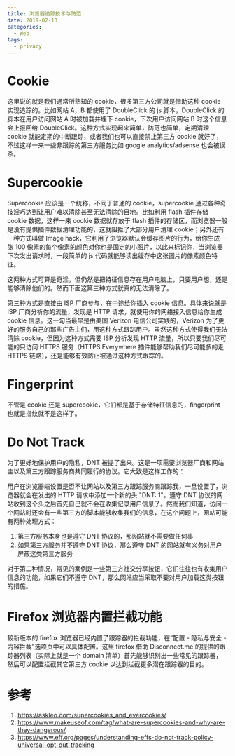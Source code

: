 ```yaml
---
title: 浏览器追踪技术与防范
date: 2019-02-13
categories:
  - Web
tags:
  - privacy
---
```


# Cookie

这里说的就是我们通常所熟知的 cookie，很多第三方公司就是借助这种 cookie 实现追踪的。比如网站 A，B 都使用了 DoubleClick 的 js 脚本，DoubleClick 的脚本在用户访问网站 A 时被加载并埋下 cookie，下次用户访问网站 B 时这个信息会上报回给 DoubleClick。这种方式实现起来简单，防范也简单，定期清理 cookie 就能定期的中断跟踪，或者我们也可以直接禁止第三方 cookie 就好了，不过这样一来一些非跟踪的第三方服务比如 google analytics/adsense 也会被误杀。

# Supercookie

Supercookie 应该是一个统称，不同于普通的 cookie，supercookie 通过各种奇技淫巧达到让用户难以清除甚至无法清除的目地。比如利用 flash 插件存储 cookie 数据，这样一来 cookie 数据就存放于 flash 插件的存储区，而浏览器一般是没有提供插件数据清理功能的，这就阻拦了大部分用户清理 cookie；另外还有一种方式叫做 Image hack，它利用了浏览器默认会缓存图片的行为，给你生成一张 100 像素的每个像素的颜色对你也是固定的小图片，以此来标记你，当浏览器下次发出请求时，一段简单的 js 代码就能够读出缓存中这张图片的像素颜色特征。

这两种方式可算是奇淫，但仍然是把特征信息存在用户电脑上，只要用户想，还是能够清除他们的。然而下面这第三种方式就真的无法清除了。

第三种方式是直接由 ISP 厂商参与，在中途给你插入 cookie 信息。具体来说就是 ISP 厂商分析你的流量，发现是 HTTP 请求，就使用你的网络接入信息给你生成 cookie 信息。这一勾当最早是由美国 Verizon 电信公司实践的，Verizon 为了更好的服务自己的那些广告主们，用这种方式跟踪用户。虽然这种方式使得我们无法清除 cookie，但因为这种方式需要 ISP 分析发现 HTTP 流量，所以只要我们尽可能的只访问 HTTPS 服务（HTTPS Everywhere 插件能够帮助我们尽可能多的走 HTTPS 链路），还是能够有效防止被通过这种方式跟踪的。

# Fingerprint

不管是 cookie 还是 supercookie，它们都是基于存储特征信息的，fingerprint 也就是指纹就不是这样了。

# Do Not Track

为了更好地保护用户的隐私，DNT 被提了出来。这是一项需要浏览器厂商和网站主以及第三方跟踪服务商共同履行的协议。它大致是这样工作的：

用户在浏览器端设置是否不让网站以及第三方跟踪服务商跟踪我，一旦设置了，浏览器就会在发出的 HTTP 请求中添加一个新的头 "DNT: 1"。遵守 DNT 协议的网站收到这个头之后首先自己就不会在收集记录用户信息了。然而我们知道，访问一个网站时还会有一些第三方的脚本能够收集我们的信息，在这个问题上，网站可能有两种处理方式：

1. 第三方服务本身也是遵守 DNT 协议的，那网站就不需要做任何事
2. 如果第三方服务并不遵守 DNT 协议，那么遵守 DNT 的网站就有义务对用户屏蔽这类第三方服务

对于第二种情况，常见的案例是一些第三方社交分享按钮，它们往往也有收集用户信息的功能，如果它们不遵守 DNT，那么网站应当采取不要对用户加载这类按钮的措施。

# Firefox 浏览器内置拦截功能

较新版本的 firefox 浏览器已经内置了跟踪器的拦截功能，在“配置 - 隐私与安全 - 内容拦截”选项页中可以具体配置。这里 firefox 借助 Disconnect.me 的提供的跟踪器列表（实际上就是一个 domain 清单）首先能够识别出一些常见的跟踪器，然后可以配置拦截其它第三方 cookie 以达到拦截更多潜在跟踪器的目的。


# 参考

1. https://askleo.com/supercookies_and_evercookies/
2. https://www.makeuseof.com/tag/what-are-supercookies-and-why-are-they-dangerous/
3. https://www.eff.org/pages/understanding-effs-do-not-track-policy-universal-opt-out-tracking
